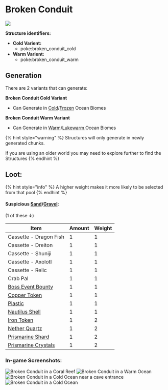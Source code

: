 # Broken Conduit

![](https://github.com/ItsMePok/PFE/assets/136857747/57094c78-7e94-4e53-9838-e60912818095)

**Structure identifiers:**

* **Cold Varient:**
  * poke:broken\_conduit\_cold
* **Warm Varient:**
  * poke:broken\_conduit\_warm

## Generation

There are 2 variants that can generate:

**Broken Conduit Cold Variant**

* Can Generate in [Cold](https://minecraft.wiki/w/Ocean#Cold_Ocean)/[Frozen](https://minecraft.wiki/w/Ocean#Frozen_Ocean) Ocean Biomes

**Broken Conduit Warm Variant**

* Can Generate in [Warm](https://minecraft.wiki/w/Ocean#Warm_Ocean)/[Lukewarm ](https://minecraft.wiki/w/Ocean#Lukewarm_Ocean)Ocean Biomes

{% hint style="warning" %}
Structures will only generate in newly generated chunks.&#x20;

If you are using an older world you may need to explore further to find the Structures
{% endhint %}



## Loot:

{% hint style="info" %}
A higher weight makes it more likely to be selected from that pool
{% endhint %}

#### **Suspicious** <img src="https://minecraft.wiki/images/Suspicious_Sand_(dusted_0)_JE1_BE1.png?651c6" alt="" data-size="line">[**Sand**](https://minecraft.wiki/w/Suspicious_Sand)**/**<img src="https://minecraft.wiki/images/thumb/Suspicious_Gravel_BE1_(dusted_0).png/150px-Suspicious_Gravel_BE1_(dusted_0).png?ff854" alt="" data-size="line">[**Gravel**](https://minecraft.wiki/w/Suspicious_Gravel)**:**

(1 of these ↓)

| Item                                                                                                                                                                              | Amount | Weight |
| --------------------------------------------------------------------------------------------------------------------------------------------------------------------------------- | ------ | ------ |
| Cassette - Dragon Fish                                                                                                                                                            | 1      | 1      |
| Cassette - Dreiton                                                                                                                                                                | 1      | 1      |
| Cassette - Shuniji                                                                                                                                                                | 1      | 1      |
| Cassette - Axolotl                                                                                                                                                                | 1      | 1      |
| Cassette - Relic                                                                                                                                                                  | 1      | 1      |
| Crab Pal                                                                                                                                                                          | 1      | 1      |
| [<img src="https://github.com/ItsMePok/PFE/assets/136857747/96e32df1-7683-45df-b3c1-b3f9626231ed" alt="" data-size="line">Boss Event Bounty](../items/misc/boss-event-bounty.md)  | 1      | 1      |
| [<img src="https://github.com/ItsMePok/PFE/assets/136857747/1c78ba2a-4a5b-4b7b-83ff-ed21aa75ebd8" alt="" data-size="line">Copper Token](../items/currency/tokens/copper-token.md) | 1      | 1      |
| [<img src="https://github.com/user-attachments/assets/ef6c978f-76ec-48e4-aa89-29c2d98f4624" alt="" data-size="line">Plastic](../items/crafting-components/plastic.md)             | 1      | 1      |
| [<img src="https://minecraft.wiki/images/Nautilus_Shell_JE1_BE2.png?d43a1" alt="" data-size="line">Nautilus Shell](https://minecraft.wiki/w/Nautilus_Shell)                       | 1      | 1      |
| [<img src="https://github.com/ItsMePok/PFE/assets/136857747/aa3d5a31-9866-4bd1-bc09-ba7fa6775f7e" alt="" data-size="line">Iron Token](../items/currency/tokens/iron-token.md)     | 1      | 2      |
| [<img src="https://minecraft.wiki/images/Nether_Quartz_JE2_BE2.png?d0049" alt="" data-size="line">Nether Quartz](https://minecraft.wiki/w/Nether_Quartz)                          | 1      | 2      |
| [<img src="https://minecraft.wiki/images/Prismarine_Shard_JE2_BE2.png?ef03b" alt="" data-size="line">Prismarine Shard](https://minecraft.wiki/w/Prismarine_Shard)                 | 1      | 2      |
| [<img src="https://minecraft.wiki/images/Prismarine_Crystals_JE2_BE2.png?8d8af" alt="" data-size="line">Prismarine Crystals](https://minecraft.wiki/w/Prismarine_Crystals)        | 1      | 2      |

### In-game Screenshots:

![Broken Conduit in a Coral Reef](https://github.com/ItsMePok/PFE/assets/136857747/bf33272c-1493-4941-bb4b-f54f029e8dbf) ![Broken Conduit in a Warm Ocean](https://github.com/ItsMePok/PFE/assets/136857747/d6e475d6-1e94-4ee6-8566-c08d83927195) ![Broken Conduit in a Cold Ocean near a cave entrance](https://github.com/ItsMePok/PFE/assets/136857747/cbe2be3e-ec38-41ae-9f79-d2e1b8376bb0) ![Broken Conduit in a Cold Ocean](https://github.com/ItsMePok/PFE/assets/136857747/1f2de30b-5766-4cc6-9a47-335fa3b32a4f)
